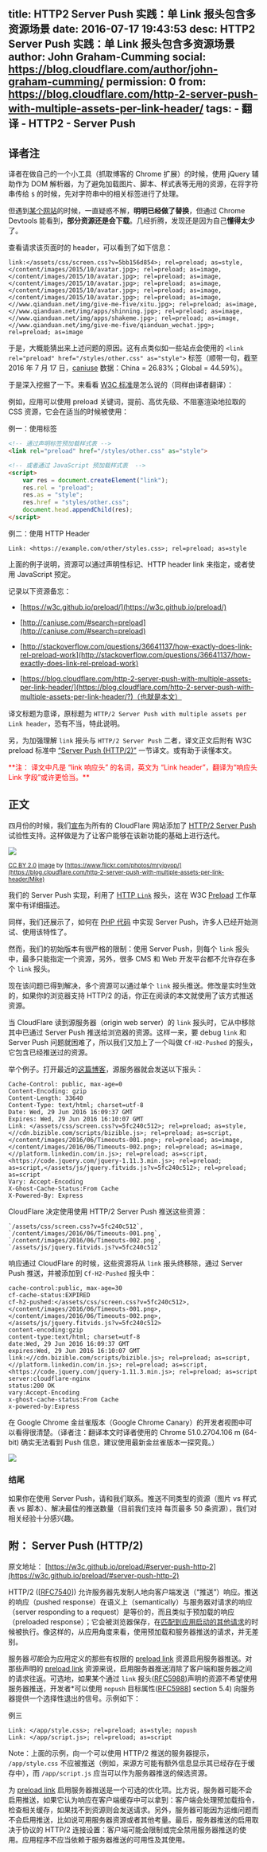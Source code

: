 title: HTTP2 Server Push 实践：单 Link  报头包含多资源场景
date: 2016-07-17 19:43:53
desc: HTTP2 Server Push 实践：单 Link  报头包含多资源场景
author: John Graham-Cumming
social: https://blog.cloudflare.com/author/john-graham-cumming/
permission: 0
from: https://blog.cloudflare.com/http-2-server-push-with-multiple-assets-per-link-header/
tags: 
    - 翻译
    - HTTP2
    - Server Push
---

## 译者注

译者在做自己的一个小工具（抓取博客的 Chrome 扩展）的时候，使用 jQuery 辅助作为 DOM 解析器，为了避免加载图片、脚本、样式表等无用的资源，在将字符串传给 `$` 的时候，先对字符串中的相关标签进行了处理。

但遇到[某个网站](https://www.qianduan.net/)的时候，一直疑惑不解，**明明已经做了替换**，但通过 Chrome Devtools 能看到，**部分资源还是会下载**。几经折腾，发现还是因为自己**懂得太少**了。

查看请求该页面时的 header，可以看到了如下信息：

```
link:</assets/css/screen.css?v=5bb156d854>; rel=preload; as=style, </content/images/2015/10/avatar.jpg>; rel=preload; as=image, </content/images/2015/10/avatar.jpg>; rel=preload; as=image, </content/images/2015/10/avatar.jpg>; rel=preload; as=image, </content/images/2015/10/avatar.jpg>; rel=preload; as=image, </content/images/2015/10/avatar.jpg>; rel=preload; as=image, <//www.qianduan.net/img/give-me-five/xitu.jpg>; rel=preload; as=image, <//www.qianduan.net/img/apps/shinning.jpg>; rel=preload; as=image, <//www.qianduan.net/img/apps/shakeme.jpg>; rel=preload; as=image, <//www.qianduan.net/img/give-me-five/qianduan_wechat.jpg>; rel=preload; as=image
```

于是，大概能猜出来上述问题的原因。这有点类似如一些站点会使用的 `<link rel="preload" href="/styles/other.css" as="style">` 标签（顺带一句，截至 2016 年 7 月 17 日，[caniuse](http://caniuse.com/#search=preload) 数据：China = 26.83%；Global = 44.59%）。

于是深入挖掘了一下。来看看 [W3C 标准](https://w3c.github.io/preload/#introduction)是怎么说的（同样由译者翻译）：

例如，应用可以使用 preload 关键词，提前、高优先级、不阻塞渲染地拉取的 CSS 资源，它会在适当的时候被使用：

例一：使用标签

```html
<!-- 通过声明标签预加载样式表 -->
<link rel="preload" href="/styles/other.css" as="style">

<!-- 或者通过 JavaScript 预加载样式表  -->
<script>
    var res = document.createElement("link");
    res.rel = "preload";
    res.as = "style";
    res.href = "styles/other.css";
    document.head.appendChild(res);
</script>
```

例二：使用  HTTP Header
```
Link: <https://example.com/other/styles.css>; rel=preload; as=style
```

上面的例子说明，资源可以通过声明性标记、HTTP header link 来指定，或者使用 JavaScript 预定。


记录以下资源备忘：

- [https://w3c.github.io/preload/](https://w3c.github.io/preload/)

- [http://caniuse.com/#search=preload](http://caniuse.com/#search=preload)

- [http://stackoverflow.com/questions/36641137/how-exactly-does-link-rel-preload-work](http://stackoverflow.com/questions/36641137/how-exactly-does-link-rel-preload-work)

- [https://blog.cloudflare.com/http-2-server-push-with-multiple-assets-per-link-header/](https://blog.cloudflare.com/http-2-server-push-with-multiple-assets-per-link-header/?)（也就是本文）

译文标题为意译，原标题为 `HTTP/2 Server Push with multiple assets per Link header`，恐有不当，特此说明。

另，为加强理解 `link` 报头与 `HTTP/2 Server Push` 二者，译文正文后附有 W3C preload 标准中 [“Server Push (HTTP/2)”](https://w3c.github.io/preload/#server-push-http-2) 一节译文。或有助于读懂本文。

<font style="color: red">
**注： 译文中凡是 “link 响应头” 的名词，英文为 “Link header”，翻译为“响应头 Link 字段”或许更恰当。**
</font>

## 正文

四月份的时候，我们[宣布](https://blog.cloudflare.com/announcing-support-for-http-2-server-push-2/)为所有的 CloudFlare  网站添加了 [HTTP/2 Server Push](https://www.cloudflare.com/http2/server-push/) 试验性支持。这样做是为了让客户能够在该新功能的基础上进行迭代。

![](https://blog.cloudflare.com/content/images/2016/06/1673801831_a93ecfc3c4_z.jpg)

<small>[CC BY 2.0](https://creativecommons.org/licenses/by/2.0/) [image](https://www.flickr.com/photos/mryipyop/1673801831/in/photolist-3xUEYg-nMS6rx-jvSsLx-9oBV3s-8KH2YK-o54g8R-8h4bmw-eapSfS-cj4No3-nMSXLP-nMRZQJ-iNpH9k-hcr3m3-nMS6ui-5RDVrK-fAaYES-nMXwba-cNFT3N-iZDTWg-k5VzKt-jeJE8T-7bM32E-d3rznG-89jZ9e-aVLkBT-4y2kdD-qtKzjY-62Yv2h-5WcKeC-87jJdA-5Es3vn-bQ8W5a-7DhbKd-hE5oza-6NutL7-5WLwFt-hcnrny-5WAoU1-5mSoVV-8RSQ7A-gXiVcG-5Wp6pS-8GFkMr-hcoeN9-bC1zH5-ePG8BQ-hcokfv-hcpgme-hcqQ59-qUkfTa) by [https://www.flickr.com/photos/mryipyop/](https://blog.cloudflare.com/http-2-server-push-with-multiple-assets-per-link-header/Mike)</small>

我们的 Server Push 实现，利用了 [HTTP `Link`](https://blog.cloudflare.com/announcing-support-for-http-2-server-push-2/#fnref:1) 报头，这在 W3C [Preload](https://www.w3.org/TR/preload/) 工作草案中有详细描述。

同样，我们还展示了，如何在 [PHP 代码](https://blog.cloudflare.com/using-http-2-server-push-with-php/) 中实现 Server Push，许多人已经开始测试、使用该特性了。

然而，我们的初始版本有很严格的限制：使用 Server Push，则每个 `link` 报头中，最多只能指定一个资源，另外，很多 CMS 和 Web 开发平台都不允许存在多个 `link` 报头。

现在该问题已得到解决，多个资源可以通过单个 `link` 报头推送。修改是实时生效的，如果你的浏览器支持 HTTP/2 的话，你正在阅读的本文就使用了该方式推送资源。

当 CloudFlare 读到源服务器（origin web server）的 `link` 报头时，它从中移除其中已通过 Server Push 推送给浏览器的资源。这样一来，要 debug `link` 和 Server Push 问题就困难了，所以我们又加上了一个叫做 `Cf-H2-Pushed` 的报头，它包含已经推送过的资源。

举个例子。打开最近的[这篇博客](https://blog.cloudflare.com/the-complete-guide-to-golang-net-http-timeouts/)，源服务器就会发送以下报头：

```
Cache-Control: public, max-age=0
Content-Encoding: gzip
Content-Length: 33640
Content-Type: text/html; charset=utf-8
Date: Wed, 29 Jun 2016 16:09:37 GMT
Expires: Wed, 29 Jun 2016 16:10:07 GMT
Link: </assets/css/screen.css?v=5fc240c512>; rel=preload; as=style,<//cdn.bizible.com/scripts/bizible.js>; rel=preload; as=script,</content/images/2016/06/Timeouts-001.png>; rel=preload; as=image,</content/images/2016/06/Timeouts-002.png>; rel=preload; as=image,<//platform.linkedin.com/in.js>; rel=preload; as=script,<https://code.jquery.com/jquery-1.11.3.min.js>; rel=preload; as=script,</assets/js/jquery.fitvids.js?v=5fc240c512>; rel=preload; as=script
Vary: Accept-Encoding
X-Ghost-Cache-Status:From Cache
X-Powered-By: Express
```

CloudFlare 决定使用使用 HTTP/2 Server Push 推送这些资源：
```
`/assets/css/screen.css?v=5fc240c512`,
`/content/images/2016/06/Timeouts-001.png`,
`/content/images/2016/06/Timeouts-002.png`,
`/assets/js/jquery.fitvids.js?v=5fc240c512`
```
响应通过 CloudFlare 的时候，这些资源将从 `link` 报头终移除，通过 Server Push 推送，并被添加到 `Cf-H2-Pushed` 报头中：

```
cache-control:public, max-age=30
cf-cache-status:EXPIRED
cf-h2-pushed:</assets/css/screen.css?v=5fc240c512>,</content/images/2016/06/Timeouts-001.png>,</content/images/2016/06/Timeouts-002.png>,</assets/js/jquery.fitvids.js?v=5fc240c512>
content-encoding:gzip
content-type:text/html; charset=utf-8
date:Wed, 29 Jun 2016 16:09:37 GMT
expires:Wed, 29 Jun 2016 16:10:07 GMT
link:<//cdn.bizible.com/scripts/bizible.js>; rel=preload; as=script,<//platform.linkedin.com/in.js>; rel=preload; as=script,<https://code.jquery.com/jquery-1.11.3.min.js>; rel=preload; as=script
server:cloudflare-nginx
status:200 OK
vary:Accept-Encoding
x-ghost-cache-status:From Cache
x-powered-by:Express 
```

在 Google Chrome 金丝雀版本（Google Chrome Canary）的开发者视图中可以看得很清楚。（译者注：翻译本文时译者使用的 Chrome 51.0.2704.106 m (64-bit) 确实无法看到 Push 信息，建议使用最新金丝雀版本一探究竟。）

![](http://p2.qhimg.com/t01b195f4dd002ab402.png)

### 结尾

如果你在使用  Server Push，请和我们联系。推送不同类型的资源（图片 vs 样式表 vs 脚本）、解决最佳的推送数量（目前我们支持 每页最多 50 条资源），我们对相关经验十分感兴趣。

## 附： Server Push (HTTP/2)

原文地址： [https://w3c.github.io/preload/#server-push-http-2](https://w3c.github.io/preload/#server-push-http-2)

HTTP/2 ([[RFC7540](https://w3c.github.io/preload/#bib-RFC7540)]) 允许服务器先发制人地向客户端发送（“推送”）响应。推送的响应（pushed response）在语义上（semantically）与服务器对请求的响应（server responding to a request）是等价的，而且类似于预加载的响应（preloaded response）；它会被浏览器保存，在[匹配到应用启动的其他请求](https://w3c.github.io/preload/#dfn-match-a-preloaded-response)的时候被执行。像这样的，从应用角度来看，使用预加载和服务器推送的请求，并无差别。

服务器*可能*会为应用定义的那些有权限的 [preload link](https://w3c.github.io/preload/#dfn-preload-link) 资源启用服务器推送。对那些声明的 [preload link](https://w3c.github.io/preload/#dfn-preload-link) 资源来说，启用服务器推送消除了客户端和服务器之间的请求往返。可选地，如果某个通过 `link` 报头([RFC5988](https://w3c.github.io/preload/#bib-RFC5988))声明的资源不希望使用服务器推送，开发者*可以使用 `nopush` 目标属性([RFC5988](https://w3c.github.io/preload/#bib-RFC5988)] section 5.4) 向服务器提供一个选择性退出的信号。示例如下：

例三
```
Link: </app/style.css>; rel=preload; as=style; nopush
Link: </app/script.js>; rel=preload; as=script
```

Note：上面的示例，向一个可以使用 HTTP/2 推送的服务器提示， `/app/style.css` 不应被推送（例如，来源方可能有额外信息显示其已经存在于缓存中），而  `/app/script.js` 应当可以作为服务器推送的候选资源。

为 [preload link](https://w3c.github.io/preload/#dfn-preload-link) 启用服务器推送是一个可选的优化项。比方说，服务器可能不会启用推送，如果它认为响应在客户端缓存中可以拿到：客户端会处理预加载指令，检查相关缓存，如果找不到资源则会发送请求。另外，服务器可能因为运维问题而不会启用推送，比如说可用服务器资源或者其他考量。最后，服务器推送的启用取决于协议的 HTTP/2 连接设置：客户端可能会限制或完全禁用服务器推送的使用。应用程序不应当依赖于服务器推送的可用性及其使用。
